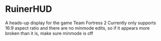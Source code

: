 # RuinerHUD
A heads-up display for the game Team Fortress 2
Currently only supports 16:9 aspect ratio and there are no minmode edits, so if it appears more broken than it is, make sure minmode is off
